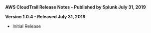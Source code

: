 **AWS CloudTrail Release Notes - Published by Splunk July 31, 2019**


**Version 1.0.4 - Released July 31, 2019**

* Initial Release
